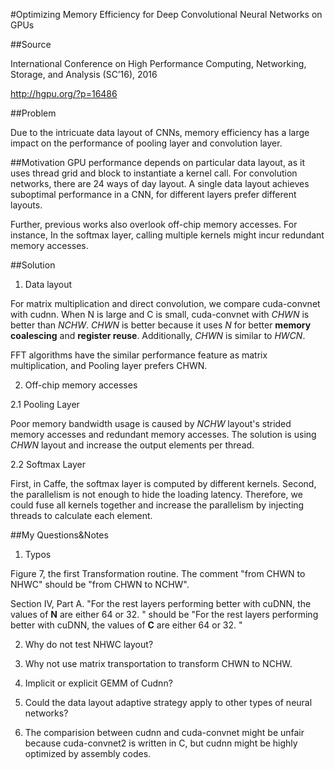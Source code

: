 #Optimizing Memory Efficiency for Deep Convolutional Neural Networks on GPUs

##Source

International Conference on High Performance Computing, Networking, Storage, and Analysis (SC’16), 2016

http://hgpu.org/?p=16486

##Problem

Due to the intricuate data layout of CNNs, memory efficiency has a large impact on the performance of pooling layer and convolution layer.

##Motivation
GPU performance depends on particular data layout, as it uses thread grid and block to instantiate a kernel call. For convolution networks, there are 24 ways of day layout. A single data layout achieves suboptimal performance in a CNN, for different layers prefer different layouts. 

Further, previous works also overlook off-chip memory accesses. For instance, In the softmax layer, calling multiple kernels might incur redundant memory accesses.

##Solution

1. Data layout

For matrix multiplication and direct convolution, we compare cuda-convnet with cudnn. When N is large and C is small, cuda-convnet with *CHWN* is better than *NCHW*. *CHWN* is better because it uses *N* for better **memory coalescing** and **register reuse**. Additionally, *CHWN* is similar to *HWCN*. 

FFT algorithms have the similar performance feature as matrix multiplication, and Pooling layer prefers CHWN.

2. Off-chip memory accesses

2.1 Pooling Layer

Poor memory bandwidth usage is caused by *NCHW* layout's strided memory accesses and redundant memory accesses. The solution is using *CHWN* layout and increase the output elements per thread.

2.2 Softmax Layer

First, in Caffe, the softmax layer is computed by different kernels. Second, the parallelism is not enough to hide the loading latency. Therefore, we could fuse all kernels together and increase the parallelism by injecting threads to calculate each element.

##My Questions&Notes

1. Typos

Figure 7, the first Transformation routine. The comment "from CHWN to NHWC" should be "from CHWN to NCHW".

Section IV, Part A. "For the rest layers performing better with cuDNN, the values of **N** are either 64 or 32. " should be "For the rest layers performing better with cuDNN, the values of **C** are either 64 or 32. "

2. Why do not test NHWC layout?

3. Why not use matrix transportation to transform CHWN to NCHW.

4. Implicit or explicit GEMM of Cudnn?

5. Could the data layout adaptive strategy apply to other types of neural networks?

6. The comparision between cudnn and cuda-convnet might be unfair because cuda-convnet2 is written in C, but cudnn might be highly optimized by assembly codes.


